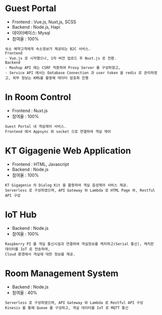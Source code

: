 # Guest Portal
- Frontend : Vue.js, Nuxt,js, SCSS
- Backend  : Node.js, Hapi
- 데이터베이스: Mysql
- 참여율 : 100%
```
숙소 예약고객에게 숙소정보가 제공되는 B2C 서비스.
Frontend
- Vue.js 로 시작했으나, 1차 버전 업로드 후 Nuxt.js 로 전환.
Backend 
- Mashup API 에는 CSRF 적용하여 Proxy Server 를 구성하였고,
- Service API 에서는 Database Connection 과 user token 을 redis 로 관리하였고, 외부 정보는 KMS를 활용해 데이터 암호화 진행
```
# In Room Control
- Frontend : Nuxt.js
- 참여율 : 100%
```
Guest Portal 내 객실제어 서비스.
Frontend 에서 Appsync 와 socket 으로 연결하여 객실 제어
```
# KT Gigagenie Web Application
- Frontend : HTML, Javascript
- Backend : Node.js
- 참여율 : 100%
```
KT Gigagenie 의 Dialog Kit 을 활용하여 객실 음성제어 서비스 제공.
Serverless 로 구성하였으며, API Gateway 와 Lambda 로 HTML Page 와, Restful API 구성
```
# IoT Hub
- Backend : Node.js
- 참여율 : 100%
```
Raspberry PI 를 객실 통신시설과 연결하여 객실정보를 캐치하고(Serial 통신), 캐치한 데이터를 IoT 로 전송하여,
Cloud 환경에서 객실에 대한 정보를 제공.
``` 
# Room Management System
- Backend : Node.js
- 참여율 : 40%
```
Serverless 로 구성하였으며, API Gateway 와 Lambda 로 Restful API 구성
Kinesis 를 통해 Queue 를 구성하고, 객실 데이터를 IoT 로 MQTT 통신
```
